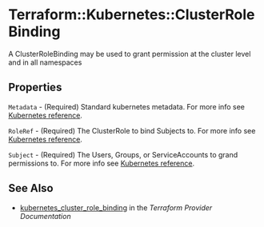 # Terraform::Kubernetes::ClusterRoleBinding

A ClusterRoleBinding may be used to grant permission at the cluster level and in all namespaces

## Properties

`Metadata` - (Required) Standard kubernetes metadata. For more info see [Kubernetes reference](https://github.com/kubernetes/community/blob/e59e666e3464c7d4851136baa8835a311efdfb8e/contributors/devel/api-conventions.md#metadata).

`RoleRef` - (Required) The ClusterRole to bind Subjects to. For more info see [Kubernetes reference](https://kubernetes.io/docs/admin/authorization/rbac/#rolebinding-and-clusterrolebinding).

`Subject` - (Required) The Users, Groups, or ServiceAccounts to grand permissions to. For more info see [Kubernetes reference](https://kubernetes.io/docs/admin/authorization/rbac/#referring-to-subjects).


## See Also

* [kubernetes_cluster_role_binding](https://www.terraform.io/docs/providers/kubernetes/r/cluster_role_binding.html) in the _Terraform Provider Documentation_